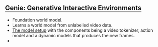 
## [Genie: Generative Interactive Environments](https://arxiv.org/pdf/2402.15391)
- Foundation world model.
- Learns a world model from unlabelled video data.
- [The model setup](https://arxiv.org/pdf/2402.15391#page=4) with the components being a video tokenizer, action model and a dynamic models that produces the new frames.
- 
